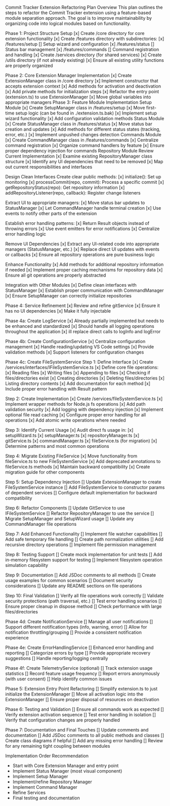 Commit Tracker Extension Refactoring Plan
Overview
This plan outlines the steps to refactor the Commit Tracker extension using a feature-based module separation approach. The goal is to improve maintainability by organizing code into logical modules based on functionality.

Phase 1: Project Structure Setup
[x] Create /core directory for core extension functionality
[x] Create /features directory with subdirectories:
[x] /features/setup [] Setup wizard and configuration
[x] /features/status [] Status bar management
[x] /features/commands [] Command registration and handling
[x] Create /services directory (for shared services)
[x] Create /utils directory (if not already existing)
[x] Ensure all existing utility functions are properly organized

Phase 2: Core Extension Manager Implementation
[x] Create ExtensionManager class in /core directory
[x] Implement constructor that accepts extension context
[x] Add methods for activation and deactivation
[x] Add private methods for initialization steps
[x] Refactor the entry point (extension.ts) to use ExtensionManager
[x] Move global variables into appropriate managers
Phase 3: Feature Module Implementation
Setup Module
[x] Create SetupManager class in /features/setup
[x] Move first-time setup logic (can be found in ./extension.ts.bak)
[x] Implement setup wizard functionality
[x] Add configuration validation methods
Status Module
[x] Create StatusManager class in /features/status
[x] Move status bar creation and updates
[x] Add methods for different status states (tracking, error, etc.)
[x] Implement unpushed changes detection
Commands Module
[x] Create CommandManager class in /features/commands
[x] Centralize command registration
[x] Organize command handlers by feature
[x] Ensure proper dependency injection for commands
Repository Module
Review Current Implementation
[x] Examine existing RepositoryManager class structure
[x] Identify any UI dependencies that need to be removed
[x] Map out current responsibilities and interfaces

Design Clean Interfaces
Create clear public methods:
[x] initialize(): Set up monitoring
[x] processCommit(repo, commit): Process a specific commit
[x] getRepositoryStatus(repo): Get repository information
[x] addRepositoryListener(repo, callback): Register change listeners

Extract UI to appropriate managers:
[x] Move status bar updates to StatusManager
[x] Let CommandManager handle terminal creation
[x] Use events to notify other parts of the extension

Establish error handling patterns:
[x] Return Result<T> objects instead of throwing errors
[x] Use event emitters for error notifications
[x] Centralize error handling logic

Remove UI Dependencies
[x] Extract any UI-related code into appropriate managers (StatusManager, etc.)
[x] Replace direct UI updates with events or callbacks
[x] Ensure all repository operations are pure business logic

Enhance Functionality
[x] Add methods for additional repository information if needed
[x] Implement proper caching mechanisms for repository data
[x] Ensure all git operations are properly abstracted

Integration with Other Modules
[x] Define clean interfaces with StatusManager
[x] Establish proper communication with CommandManager
[x] Ensure SetupManager can correctly initialize repositories

Phase 4: Service Refinement
[x] Review and refine gitService
[x] Ensure it has no UI dependencies
[x] Make it fully injectable

Phase 4a: Create LogService
[x] Already partially implemented but needs to be enhanced and standardized
[x] Should handle all logging operations throughout the application
[x] ill replace direct calls to logInfo and logError

Phase 4b: Create ConfigurationService
[x] Centralize configuration management
[x] Handle reading/updating VS Code settings
[x] Provide validation methods
[x] Support listeners for configuration changes

Phase 4c: Create FileSystemService
Step 1: Define Interface
[x] Create /services/interfaces/IFileSystemService.ts
[x] Define core file operations:
[x] Reading files
[x] Writing files
[x] Appending to files
[x] Checking if files/directories exist
[x] Creating directories
[x] Deleting files/directories
[x] Listing directory contents
[x] Add documentation for each method
[x] Include proper error handling with Result pattern

Step 2: Create Implementation
[x] Create /services/fileSystemService.ts
[x] Implement wrapper methods for Node.js fs operations
[x] Add path validation security
[x] Add logging with dependency injection
[x] Implement optional file read caching
[x] Configure proper error handling for all operations
[x] Add atomic write operations where needed

Step 3: Identify Current Usage
[x] Audit direct fs usage in:
[x] setupWizard.ts
[x] setupManager.ts
[x] repositoryManager.ts
[x] gitService.ts
[x] commandManager.ts
[x] fileService.ts (for migration)
[x] Determine patterns and most common operations

Step 4: Migrate Existing FileService
[x] Move functionality from fileService.ts to new FileSystemService
[x] Add deprecated annotations to fileService.ts methods
[x] Maintain backward compatibility
[x] Create migration guide for other components

Step 5: Setup Dependency Injection
[] Update ExtensionManager to create FileSystemService instance
[] Add FileSystemService to constructor params of dependent services
[] Configure default implementation for backward compatibility

Step 6: Refactor Components
[] Update GitService to use IFileSystemService
[] Refactor RepositoryManager to use the service
[] Migrate SetupManager and SetupWizard usage
[] Update any CommandManager file operations

Step 7: Add Enhanced Functionality
[] Implement file watcher capabilities
[] Add safe temporary file handling
[] Create path normalization utilities
[] Add recursive directory operations
[] Implement file permission management

Step 8: Testing Support
[] Create mock implementation for unit tests
[] Add in-memory filesystem support for testing
[] Implement filesystem operation simulation capability

Step 9: Documentation
[] Add JSDoc comments to all methods
[] Create usage examples for common scenarios
[] Document security considerations
[] Update any README sections on file operations

Step 10: Final Validation
[] Verify all file operations work correctly
[] Validate security protections (path traversal, etc.)
[] Test error handling scenarios
[] Ensure proper cleanup in dispose method
[] Check performance with large files/directories

Phase 4d: Create NotificationService
[] Manage all user notifications
[] Support different notification types (info, warning, error)
[] Allow for notification throttling/grouping
[] Provide a consistent notification experience

Phase 4e: Create ErrorHandlingService
[] Enhanced error handling and reporting
[] Categorize errors by type
[] Provide appropriate recovery suggestions
[] Handle reporting/logging centrally

Phase 4f: Create TelemetryService (optional)
[] Track extension usage statistics
[] Record feature usage frequency
[] Report errors anonymously (with user consent)
[] Help identify common issues

Phase 5: Extension Entry Point Refactoring
[] Simplify extension.ts to just initialize the ExtensionManager
[] Move all activation logic into the ExtensionManager
[] Ensure proper disposal of resources on deactivation

Phase 6: Testing and Validation
[] Ensure all commands work as expected
[] Verify extension activation sequence
[] Test error handling in isolation
[] Verify that configuration changes are properly handled

Phase 7: Documentation and Final Touches
[] Update comments and documentation
[] Add JSDoc comments to all public methods and classes
[] Create class diagrams if helpful
[] Add any missing error handling
[] Review for any remaining tight coupling between modules

Implementation Order Recommendation

- Start with Core Extension Manager and entry point
- Implement Status Manager (most visual component)
- Implement Setup Manager
- Implement/refine Repository Manager
- Implement Command Manager
- Refine Services
- Final testing and documentation
